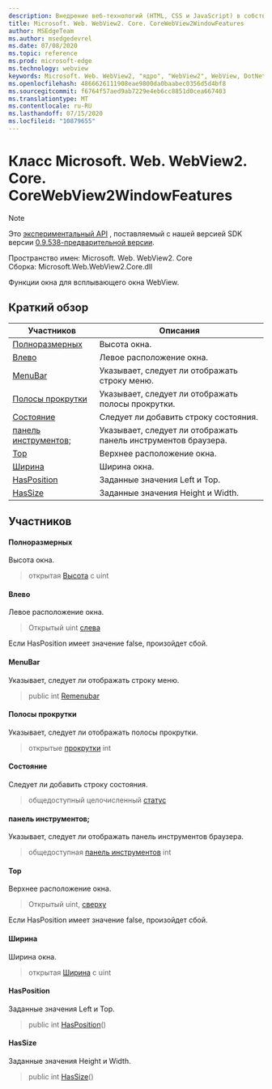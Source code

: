 ```yaml
---
description: Внедрение веб-технологий (HTML, CSS и JavaScript) в собственные приложения с помощью элемента управления Microsoft Edge WebView2
title: Microsoft. Web. WebView2. Core. CoreWebView2WindowFeatures
author: MSEdgeTeam
ms.author: msedgedevrel
ms.date: 07/08/2020
ms.topic: reference
ms.prod: microsoft-edge
ms.technology: webview
keywords: Microsoft. Web. WebView2, "ядро", "WebView2", WebView, DotNet, WPF, WinForms, App, EDGE, CoreWebView2, CoreWebView2Controller, браузерный элемент управления, EDGE HTML, Microsoft. Web. WebView2
ms.openlocfilehash: 4866626111908eae9800da0baabec0356d5d4bf8
ms.sourcegitcommit: f6764f57aed9ab7229e4eb6cc8851d0cea667403
ms.translationtype: MT
ms.contentlocale: ru-RU
ms.lasthandoff: 07/15/2020
ms.locfileid: "10879655"
---
```

# Класс Microsoft. Web. WebView2. Core. CoreWebView2WindowFeatures 

> [!NOTE]
> Это [экспериментальный API](../../../concepts/versioning.md#experimental-apis) , поставляемый с нашей версией SDK версии [0.9.538-предварительной версии](../../../releasenotes.md#09538).

Пространство имен: Microsoft. Web. WebView2. Core \
Сборка: Microsoft.Web.WebView2.Core.dll

Функции окна для всплывающего окна WebView.

## Краткий обзор

 Участников                        | Описания
--------------------------------|---------------------------------------------
[Полноразмерных](#height) | Высота окна.
[Влево](#left) | Левое расположение окна.
[MenuBar](#menubar) | Указывает, следует ли отображать строку меню.
[Полосы прокрутки](#scrollbars) | Указывает, следует ли отображать полосы прокрутки.
[Состояние](#status) | Следует ли добавить строку состояния.
[панель инструментов;](#toolbar) | Указывает, следует ли отображать панель инструментов браузера.
[Top](#top) | Верхнее расположение окна.
[Ширина](#width) | Ширина окна.
[HasPosition](#hasposition) | Заданные значения Left и Top.
[HasSize](#hassize) | Заданные значения Height и Width.

## Участников

#### Полноразмерных 

Высота окна.

> открытая [Высота](#height) с uint

#### Влево 

Левое расположение окна.

> Открытый uint [слева](#left)

Если HasPosition имеет значение false, произойдет сбой.

#### MenuBar 

Указывает, следует ли отображать строку меню.

> public int [Remenubar](#menubar)

#### Полосы прокрутки 

Указывает, следует ли отображать полосы прокрутки.

> открытые [прокрутки](#scrollbars) int

#### Состояние 

Следует ли добавить строку состояния.

> общедоступный целочисленный [статус](#status)

#### панель инструментов; 

Указывает, следует ли отображать панель инструментов браузера.

> общедоступная [панель инструментов](#toolbar) int

#### Top 

Верхнее расположение окна.

> Открытый uint, [сверху](#top)

Если HasPosition имеет значение false, произойдет сбой.

#### Ширина 

Ширина окна.

> открытая [Ширина](#width) с uint

#### HasPosition 

Заданные значения Left и Top.

> public int [HasPosition](#hasposition)()

#### HasSize 

Заданные значения Height и Width.

> public int [HasSize](#hassize)()

